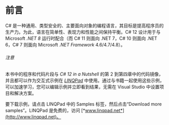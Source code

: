 # 前言

C# 是一种通用、类型安全的、主要面向对象的编程语言，其目标是提高程序员的生产力。为此，语言在简单性、表现力和性能之间保持平衡。C# 12 设计用于与 Microsoft *.NET 8* 运行时配合（而 C# 11 则面向 .NET 7，C# 10 则面向 .NET 6，C# 7 则面向 Microsoft *.NET Framework* 4.6/4.7/4.8）。

###### 注意

本书中的程序和代码片段与 *C# 12 in a Nutshell* 的第 2 到第四章中的代码镜像，并且都可以作为交互式示例在 [*LINQPad*](http://www.linqpad.net) 中使用。通过与书籍一起使用这些示例，可以加速学习，您可以编辑示例并立即看到结果，无需在 Visual Studio 中设置项目和解决方案。

要下载示例，请点击 LINQPad 中的 Samples 标签，然后点击“Download more samples”。LINQPad 是免费的，访问 [*www.linqpad.net*](http://www.linqpad.net)。

